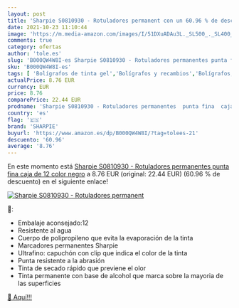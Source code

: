 ```yaml
---
layout: post
title: 'Sharpie S0810930 - Rotuladores permanent con un 60.96 % de descuento'
date: 2021-10-23 11:10:44
image: 'https://m.media-amazon.com/images/I/51DXuADAu3L._SL500_._SL400_.jpg'
comments: true
category: ofertas
author: 'tole.es'
slug: 'B000QW4W8I-es Sharpie S0810930 - Rotuladores permanentes punta fina caja...'
sku: 'B000QW4W8I-es'
tags: [ 'Bolígrafos de tinta gel','Bolígrafos y recambios','Bolígrafos, lápices y útiles de escritura','Oficina y papelería','rotuladores','sharpie', ]
actualPrice: 8.76 EUR
currency: EUR
price: 8.76
comparePrice: 22.44 EUR
prodname: 'Sharpie S0810930 - Rotuladores permanentes  punta fina  caja de 12  color negro'
country: 'es'
flag: '🇪🇸'
brand: 'SHARPIE'
buyurl: 'https://www.amazon.es/dp/B000QW4W8I/?tag=tolees-21'
descuento: '60.96'
average: '8.76'
---
```


En este momento está [Sharpie S0810930 - Rotuladores permanentes  punta fina  caja de 12  color negro](https://www.amazon.es/dp/B000QW4W8I/?tag=tolees-21) a 8.76 EUR (original: 22.44 EUR) (60.96 %  de descuento) en el siguiente enlace!

[![Sharpie S0810930 - Rotuladores permanent](https://m.media-amazon.com/images/I/51DXuADAu3L._SL500_._SL400_.jpg)](https://www.amazon.es/dp/B000QW4W8I/?tag=tolees-21)

🔎:

- Embalaje aconsejado:12
- Resistente al agua
- Cuerpo de polipropileno que evita la evaporación de la tinta
- Marcadores permanentes Sharpie
- Ultrafino: capuchón con clip que indica el color de la tinta
- Punta resistente a la abrasión
- Tinta de secado rápido que previene el olor
- Tinta permanente con base de alcohol que marca sobre la mayoria de las superficies

[🛒 Aquí!!!](https://www.amazon.es/dp/B000QW4W8I/?tag=tolees-21)
